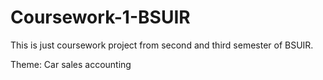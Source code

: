 # Coursework-1-BSUIR


This is just coursework project from second and third semester of BSUIR.

Theme: Car sales accounting